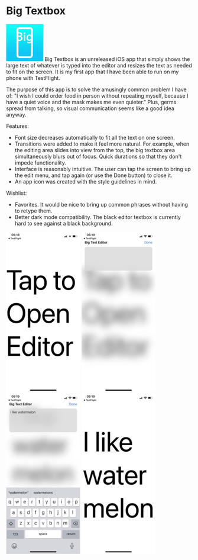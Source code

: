 # Big Textbox
<img src="big-text icon.png" width="100">
Big Textbox is an unreleased iOS app that simply shows the large text of whatever is typed into the editor and resizes the text as needed to fit on the screen. It is my first app that I have been able to run on my phone with TestFlight.

The purpose of this app is to solve the amusingly common problem I have of: "I wish I could order food in person without repeating myself, because I have a quiet voice and the mask makes me even quieter." Plus, germs spread from talking, so visual communication seems like a good idea anyway.

Features:

- Font size decreases automatically to fit all the text on one screen.
- Transitions were added to make it feel more natural. For example, when the editing area slides into view from the top, the big textbox area simultaneously blurs out of focus. Quick durations so that they don't impede functionality.
- Interface is reasonably intuitive. The user can tap the screen to bring up the edit menu, and tap again (or use the Done button) to close it.
- An app icon was created with the style guidelines in mind.

Wishlist:

- Favorites. It would be nice to bring up common phrases without having to retype them.
- Better dark mode compatibility. The black editor textbox is currently hard to see against a black background.

<img src="1.jpeg" width="200"> <img src="2.jpeg" width="200"> <img src="3.jpeg" width="200"> <img src="4.jpeg" width="200">


